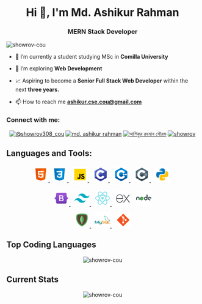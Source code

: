 <h1 align="center">Hi 👋, I'm Md. Ashikur Rahman</h1>
<h3 align="center">MERN Stack Developer</h3>

<p align="left"> <img src="https://komarev.com/ghpvc/?username=showrov-cou&label=Profile%20views&color=0e75b6&style=flat" alt="showrov-cou" /> </p>

- 🔭 I’m currently a student studying MSc in **Comilla University**

- 🌱 I’m exploring **Web Development**

- 📈 Aspiring to become a **Senior Full Stack Web Developer** within the next **three years.**

- 📫 How to reach me **ashikur.cse.cou@gmail.com**

<h3 align="left">Connect with me:</h3>
<p align="center">
<a href="https://twitter.com/@showrov308_cou" target="blank"><img align="center" src="https://raw.githubusercontent.com/rahuldkjain/github-profile-readme-generator/master/src/images/icons/Social/twitter.svg" alt="@showrov308_cou" height="30" width="40" /></a>
<a href="https://www.linkedin.com/in/ashikur-rahman-showrov/" target="blank"><img align="center" src="https://raw.githubusercontent.com/rahuldkjain/github-profile-readme-generator/master/src/images/icons/Social/linked-in-alt.svg" alt="md. ashikur rahman" height="30" width="40" /></a>
<a href="https://www.facebook.com/profile.php?id=100008285349391" target="blank"><img align="center" src="https://raw.githubusercontent.com/rahuldkjain/github-profile-readme-generator/master/src/images/icons/Social/facebook.svg" alt="আশিকুর রহমান সৌরভ" height="30" width="40" /></a>
<a href="https://codeforces.com/profile/showrov" target="blank"><img align="center" src="https://raw.githubusercontent.com/rahuldkjain/github-profile-readme-generator/master/src/images/icons/Social/codeforces.svg" alt="showrov" height="30" width="40" /></a>
</p>

<h2 align="left">Languages and Tools:</h2>
<!-- 1st -->
<p align="center" style="padding:5px">
<a style="padding:0px" href="https://www.w3.org/html/" target="_blank" rel="noreferrer"> <img src="./images//icons8-html5.svg" alt="html5" width="40" height="40"/>
</a>
<a style="padding:5px" href="https://www.w3schools.com/css/" target="_blank" rel="noreferrer"> <img src="./images/icons8-css3.svg" alt="css3" width="40" height="40"/> </a>
<a style="padding:5px" href="https://developer.mozilla.org/en-US/docs/Web/JavaScript" target="_blank" rel="noreferrer"> <img src="./images/icons8-javascript.svg" alt="javascript" width="40" height="40"/> </a>
<a style="padding:5px" href="https://www.cprogramming.com/" target="_blank" rel="noreferrer"> <img src="./images/icons8-c.svg" alt="c" width="40" height="40"/> </a>
<a style="padding:5px" href="https://www.w3schools.com/cpp/" target="_blank" rel="noreferrer"> <img src="./images/icons8-c (1).svg" alt="cplusplus" width="40" height="40"/> </a>
<a style="padding:5px" href="https://www.w3schools.com/cs/" target="_blank" rel="noreferrer"> <img src="./images/icons8-c (2).svg" alt="csharp" width="40" height="40"/> </a>
<a style="padding:5px" href="https://www.python.org" target="_blank" rel="noreferrer"> <img src="./images/icons8-python.svg" alt="python" width="40" height="40"/> </a>
 </p>
 <!-- 2nd -->
 <p align="center">
<a style="padding:5px" href="https://getbootstrap.com" target="_blank" rel="noreferrer"> <img src="./images/icons8-bootstrap.svg" alt="bootstrap" width="40" height="40"/> </a>
<a style="padding:5px" href="https://tailwindcss.com/" target="_blank" rel="noreferrer"> <img src="./images/icons8-tailwindcss.svg" alt="tailwind" width="40" height="40"/> </a>
<a style="padding:5px" href="https://reactjs.org/" target="_blank" rel="noreferrer"> <img src="./images//icons8-react-native.svg" alt="react" width="40" height="40"/> </a>
<a style="padding:5px" href="https://expressjs.com" target="_blank" rel="noreferrer"><img src="./images/icons8-express-js.svg" alt="express" width="40" height="40" /></a>
<a style="padding:5px" href="https://nodejs.org" target="_blank" rel="noreferrer"> <img src="./images/icons8-nodejs.svg" alt="nodejs" width="40" height="40"/> </a>
 </p>
<!-- 3rd -->
 <p align="center">
 <a style="padding:5px" href="https://www.mongodb.com/" target="_blank" rel="noreferrer"> <img src="./images//icons8-mongodb.svg" alt="mongodb" width="40" height="40"/> </a>
<a style="padding:5px" href="https://www.mysql.com/" target="_blank" rel="noreferrer"> <img src="./images/icons8-mysql.svg" alt="mysql" width="40" height="40"/> </a>
<a style="padding:5px" href="https://git-scm.com/" target="_blank" rel="noreferrer"> <img src="./images/icons8-git.svg" alt="git" width="40" height="40"/> </a>
 </p>

<h2 align="left">Top Coding Languages</h2>
<p align="center"><img align="center" src="https://github-readme-stats.vercel.app/api/top-langs?username=showrov-cou&show_icons=true&locale=en&layout=compact" alt="showrov-cou" /></p>

<h2 align="left">Current Stats</h2>
<p align="center"><img align="center" src="https://github-readme-streak-stats.herokuapp.com/?user=showrov-cou&" alt="showrov-cou" /></p>
